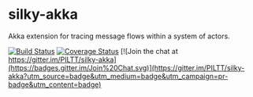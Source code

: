 silky-akka
=====

Akka extension for tracing message flows within a system of actors.

[![Build Status](https://secure.travis-ci.org/PILTT/silky-akka.svg)](http://travis-ci.org/PILTT/silky-akka) [![Coverage Status](https://coveralls.io/repos/PILTT/silky-akka/badge.svg)](https://coveralls.io/r/PILTT/silky-akka) [![Join the chat at https://gitter.im/PILTT/silky-akka](https://badges.gitter.im/Join%20Chat.svg)](https://gitter.im/PILTT/silky-akka?utm_source=badge&utm_medium=badge&utm_campaign=pr-badge&utm_content=badge)
